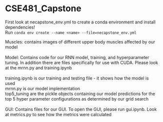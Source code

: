 # CSE481_Capstone

First look at necapstone_env.yml to create a conda environment and install dependencies!\
    Run `conda env create --name <name> --file=necapstone_env.yml`

Muscles: contains images of different upper body muscles affected by our model\
\
Model: Contains code for our RNN model, training, and hyperparameter tuning. In addition there are files specifically for use with CUDA. Please look at the mrnn.py and training.ipynb\
\
    training.ipynb is our training and testing file - it shows how the model is used\
    mrnn.py is our model implementation \
    top5_tuning are the pickle objects containing our model predictions for the top 5 hyper parameter configurations as determined by our grid search \
    \
GUI: Contains files for our GUI. To open the GUI, please run gui.ipynb. Look at metrics.py to see how the metrics were calculated 
